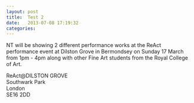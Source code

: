 ```yaml
---
layout: post
title:  Test 2
date:   2013-07-08 17:19:32
categories: 
---
```


NT will be showing 2 different performance works at the ReAct performance event at Dilston Grove in Bermondsey on Sunday 17 March from 1pm - 4pm along with other Fine Art students from the Royal College of Art. 

ReAct@DILSTON GROVE<br />
Southwark Park<br />
London<br />
SE16 2DD<br />
